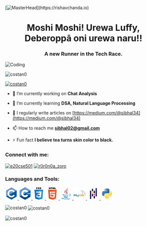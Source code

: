 <!-- # LeetCode -->

[![MasterHead](https://1.bp.blogspot.com/-7A4WynwLsM...)](https://rishavchanda.io)

<h1 align="center">Moshi Moshi! Urewa Luffy, Deberoppā oni urewa naru!!</h1>
<h3 align="center">A new Runner in the Tech Race.</h3>

<img allign="right" alt="Coding" width="400" src="https://media.zicxa.com/8077616" alt="W3Schools.com">

<p align="left"> <img src="https://komarev.com/ghpvc/?username=costan0&label=Profile%20views&color=0e75b6&style=flat" alt="costan0" /> </p>

<p align="left"> <a href="https://github.com/ryo-ma/github-profile-trophy"><img src="https://github-profile-trophy.vercel.app/?username=costan0" alt="costan0" /></a> </p>

- 🔭 I’m currently working on **Chat Analysis**

- 🌱 I’m currently learning **DSA, Natural Language Processing**

- 📝 I regularly write articles on [https://medium.com/@sibhal34](https://medium.com/@sibhal34)

- 📫 How to reach me **sibhal02@gmail.com**

- ⚡ Fun fact **I believe tea turns skin color to black.**

<h3 align="left">Connect with me:</h3>
<p align="left">
<a href="https://www.codechef.com/users/e20cse501" target="blank"><img align="center" src="https://cdn.jsdelivr.net/npm/simple-icons@3.1.0/icons/codechef.svg" alt="e20cse501" height="30" width="40" /></a>
<a href="https://www.leetcode.com/r0r0n0a_zoro" target="blank"><img align="center" src="https://raw.githubusercontent.com/rahuldkjain/github-profile-readme-generator/master/src/images/icons/Social/leet-code.svg" alt="r0r0n0a_zoro" height="30" width="40" /></a>
</p>

<h3 align="left">Languages and Tools:</h3>
<p align="left"> <a href="https://www.cprogramming.com/" target="_blank" rel="noreferrer"> <img src="https://raw.githubusercontent.com/devicons/devicon/master/icons/c/c-original.svg" alt="c" width="40" height="40"/> </a> <a href="https://www.w3schools.com/cpp/" target="_blank" rel="noreferrer"> <img src="https://raw.githubusercontent.com/devicons/devicon/master/icons/cplusplus/cplusplus-original.svg" alt="cplusplus" width="40" height="40"/> </a> <a href="https://www.w3schools.com/css/" target="_blank" rel="noreferrer"> <img src="https://raw.githubusercontent.com/devicons/devicon/master/icons/css3/css3-original-wordmark.svg" alt="css3" width="40" height="40"/> </a> <a href="https://www.w3.org/html/" target="_blank" rel="noreferrer"> <img src="https://raw.githubusercontent.com/devicons/devicon/master/icons/html5/html5-original-wordmark.svg" alt="html5" width="40" height="40"/> </a> <a href="https://www.java.com" target="_blank" rel="noreferrer"> <img src="https://raw.githubusercontent.com/devicons/devicon/master/icons/java/java-original.svg" alt="java" width="40" height="40"/> </a> <a href="https://www.mysql.com/" target="_blank" rel="noreferrer"> <img src="https://raw.githubusercontent.com/devicons/devicon/master/icons/mysql/mysql-original-wordmark.svg" alt="mysql" width="40" height="40"/> </a> <a href="https://pandas.pydata.org/" target="_blank" rel="noreferrer"> <img src="https://raw.githubusercontent.com/devicons/devicon/2ae2a900d2f041da66e950e4d48052658d850630/icons/pandas/pandas-original.svg" alt="pandas" width="40" height="40"/> </a> <a href="https://www.python.org" target="_blank" rel="noreferrer"> <img src="https://raw.githubusercontent.com/devicons/devicon/master/icons/python/python-original.svg" alt="python" width="40" height="40"/> </a> </p>

<p><img align="left" src="https://github-readme-stats.vercel.app/api/top-langs?username=costan0&show_icons=true&locale=en&layout=compact" alt="costan0" /></p>

<p>&nbsp;<img align="center" src="https://github-readme-stats.vercel.app/api?username=costan0&show_icons=true&locale=en" alt="costan0" /></p>

<p><img align="center" src="https://github-readme-streak-stats.herokuapp.com/?user=costan0&" alt="costan0" /></p>

